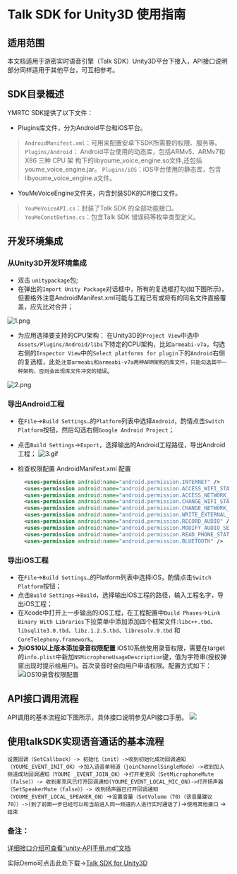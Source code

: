 # Talk SDK for Unity3D 使用指南

## 适用范围

本文档适用于游密实时语音引擎（Talk SDK）Unity3D平台下接入，API接口说明部分同样适用于其他平台，可互相参考。

## SDK目录概述

YMRTC SDK提供了以下文件：

- Plugins库文件，分为Android平台和iOS平台。
>`AndroidManifest.xml`：可用来配置安卓下SDK所需要的权限、服务等。
`Plugins/Android`： Android平台使用的动态库，包括ARMv5、ARMv7和 X86 三种 CPU 架 构下的libyoume_voice_engine.so文件,还包括youme_voice_engine.jar。
`Plugins/iOS`：iOS平台使用的静态库，包含libyoume_voice_engine.a文件。

- YouMeVoiceEngine文件夹，内含封装SDK的C#接口文件。
>`YouMeVoiceAPI.cs`：封装了Talk SDK 的全部功能接口。
>`YouMeConstDefine.cs`：包含Talk SDK 错误码等枚举类型定义。

## 开发环境集成

### 从Unity3D开发环境集成

- 双击 `unitypackage`包;
- 在弹出的`Import Unity Package`对话框中，所有的复选框打勾(如下图所示)，但要格外注意AndroidManifest.xml可能与工程已有或将有的同名文件直接覆盖，应先比对合并；

![1.png](https://youme.im/doc/images/1.png)

- 为应用选择要支持的CPU架构：
在Unity3D的`Project View`中选中`Assets/Plugins/Android/libs`下特定的CPU架构，比如`armeabi-v7a`，勾选右侧的`Inspector View`中的`Select platforms for plugin`下的`Android`右侧的复选框，此处`注意armeabi和armeabi-v7a两种ARM架构的库文件，只能勾选其中一种架构，否则会出现库文件冲突的错误`。

![2.png](https://youme.im/doc/images/2.jpg)

### 导出Android工程

- 在`File`->`Build Settings…`的`Platform`列表中选择`Android`，酌情点击`Switch Platform`按钮，然后勾选右侧`Google Android Project`；
- 点击`Build Settings`->`Export`，选择输出的Android工程路径，导出Android工程；
![3.gif](https://youme.im/doc/images/3.gif)

- 检查权限配置 AndroidManifest.xml 配置
  ``` xml
    <uses-permission android:name="android.permission.INTERNET" />
    <uses-permission android:name="android.permission.ACCESS_WIFI_STATE" />
    <uses-permission android:name="android.permission.ACCESS_NETWORK_STATE" />
    <uses-permission android:name="android.permission.CHANGE_WIFI_STATE" />
    <uses-permission android:name="android.permission.CHANGE_NETWORK_STATE" />
    <uses-permission android:name="android.permission.WRITE_EXTERNAL_STORAGE" />
    <uses-permission android:name="android.permission.RECORD_AUDIO" />
    <uses-permission android:name="android.permission.MODIFY_AUDIO_SETTINGS" />
    <uses-permission android:name="android.permission.READ_PHONE_STATE" /> <!-- 可选 -->
    <uses-permission android:name="android.permission.BLUETOOTH" />
  ```

### 导出iOS工程

- 在`File`->`Build Settings…`的Platform列表中选择iOS，酌情点击`Switch Platform`按钮；
- 点击`Build Settings`->`Build`，选择输出iOS工程的路径，输入工程名字，导出iOS工程；
- 在Xcode中打开上一步输出的iOS工程，在工程配置中`Build Phases`->`Link Binary With Libraries`下拉菜单中添加添加四个框架文件:`libc++.tbd`、`libsqlite3.0.tbd`、`libz.1.2.5.tbd`、`libresolv.9.tbd` 和 `CoreTelephony.framework`。
- **为iOS10以上版本添加录音权限配置**
iOS10系统使用录音权限，需要在target的`info.plist`中新加`NSMicrophoneUsageDescription`键，值为字符串(授权弹窗出现时提示给用户)。首次录音时会向用户申请权限。配置方式如下：
![iOS10录音权限配置](https://youme.im/doc/images/im_iOS_record_config.jpg)

## API接口调用流程
API调用的基本流程如下图所示，具体接口说明参见API接口手册。
![](https://www.youme.im/doc/images/talk_shixutu.png)


## 使用talkSDK实现语音通话的基本流程 

`设置回调（SetCallback）-> 初始化（init）->收到初始化成功回调通知（YOUME_EVENT_INIT_OK）`->`加入语音单频道（joinChannelSingleMode）->收到加入频道成功回调通知（YOUME _EVENT_JOIN_OK）`->`打开麦克风（SetMicrophoneMute（false））-> 收到麦克风已打开回调通知(YOUME_EVENT_LOCAL_MIC_ON)->打开扬声器（SetSpeakerMute（false））-> 收到扬声器已打开回调通知（YOUME_EVENT_LOCAL_SPEAKER_ON）`->`设置音量（SetVolume（70）（该音量建议70））->(到了前面一步已经可以和当前进入同一频道的人进行实时通话了)`->`使用其他接口`
->`结束`

### 备注：
[详细接口介绍可查看“unity-API手册.md”文档](https://github.com/youmesdk/YoumeTalkSDK_Unity/blob/master/unity-API%E6%89%8B%E5%86%8C.md)

实际Demo可点击此处下载->[Talk SDK for Unity3D](https://github.com/youmesdk/YoumeTalkDemo_Unity)
